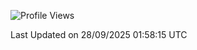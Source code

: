 <!--START_SECTION:waka-->
![Profile Views](http://img.shields.io/badge/Profile%20Views-0-blue)


 Last Updated on 28/09/2025 01:58:15 UTC
<!--END_SECTION:waka-->
